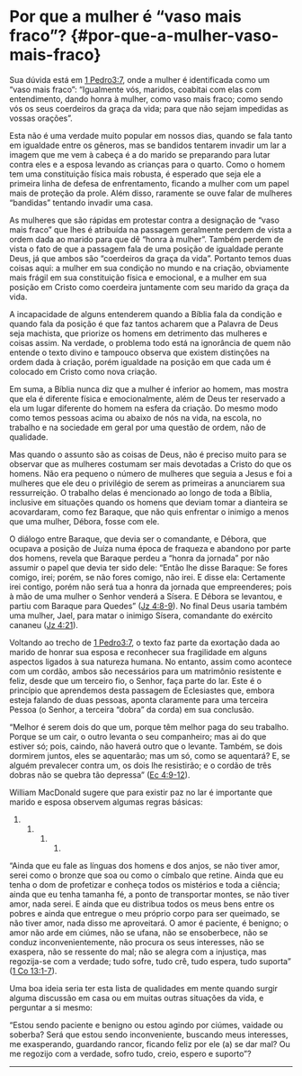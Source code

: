 # Por que a mulher é “vaso mais fraco”? {#por-que-a-mulher-vaso-mais-fraco}

Sua dúvida está em [1 Pedro3:7](http://bibliaonline.com.br/acf/1pe/3/7), onde a mulher é identificada como um “vaso mais fraco”: “Igualmente vós, maridos, coabitai com elas com entendimento, dando honra à mulher, como vaso mais fraco; como sendo vós os seus coerdeiros da graça da vida; para que não sejam impedidas as vossas orações”.

Esta não é uma verdade muito popular em nossos dias, quando se fala tanto em igualdade entre os gêneros, mas se bandidos tentarem invadir um lar a imagem que me vem à cabeça é a do marido se preparando para lutar contra eles e a esposa levando as crianças para o quarto. Como o homem tem uma constituição física mais robusta, é esperado que seja ele a primeira linha de defesa de enfrentamento, ficando a mulher com um papel mais de proteção da prole. Além disso, raramente se ouve falar de mulheres “bandidas” tentando invadir uma casa.

As mulheres que são rápidas em protestar contra a designação de “vaso mais fraco” que lhes é atribuída na passagem geralmente perdem de vista a ordem dada ao marido para que dê “honra à mulher”. Também perdem de vista o fato de que a passagem fala de uma posição de igualdade perante Deus, já que ambos são “coerdeiros da graça da vida”. Portanto temos duas coisas aqui: a mulher em sua condição no mundo e na criação, obviamente mais frágil em sua constituição física e emocional, e a mulher em sua posição em Cristo como coerdeira juntamente com seu marido da graça da vida.

A incapacidade de alguns entenderem quando a Bíblia fala da condição e quando fala da posição é que faz tantos acharem que a Palavra de Deus seja machista, que priorize os homens em detrimento das mulheres e coisas assim. Na verdade, o problema todo está na ignorância de quem não entende o texto divino e tampouco observa que existem distinções na ordem dada à criação, porém igualdade na posição em que cada um é colocado em Cristo como nova criação.

Em suma, a Bíblia nunca diz que a mulher é inferior ao homem, mas mostra que ela é diferente física e emocionalmente, além de Deus ter reservado a ela um lugar diferente do homem na esfera da criação. Do mesmo modo como temos pessoas acima ou abaixo de nós na vida, na escola, no trabalho e na sociedade em geral por uma questão de ordem, não de qualidade.

Mas quando o assunto são as coisas de Deus, não é preciso muito para se observar que as mulheres costumam ser mais devotadas a Cristo do que os homens. Não era pequeno o número de mulheres que seguia a Jesus e foi a mulheres que ele deu o privilégio de serem as primeiras a anunciarem sua ressurreição. O trabalho delas é mencionado ao longo de toda a Bíblia, inclusive em situações quando os homens que deviam tomar a dianteira se acovardaram, como fez Baraque, que não quis enfrentar o inimigo a menos que uma mulher, Débora, fosse com ele.

O diálogo entre Baraque, que devia ser o comandante, e Débora, que ocupava a posição de Juíza numa época de fraqueza e abandono por parte dos homens, revela que Baraque perdeu a “honra da jornada” por não assumir o papel que devia ter sido dele: “Então lhe disse Baraque: Se fores comigo, irei; porém, se não fores comigo, não irei. E disse ela: Certamente irei contigo, porém não será tua a honra da jornada que empreenderes; pois à mão de uma mulher o Senhor venderá a Sísera. E Débora se levantou, e partiu com Baraque para Quedes” ([Jz 4:8-9](http://bibliaonline.com.br/acf/jz/4/8-9)). No final Deus usaria também uma mulher, Jael, para matar o inimigo Sísera, comandante do exército cananeu ([Jz 4:21](http://bibliaonline.com.br/acf/jz/4/21)).

Voltando ao trecho de [1 Pedro3:7](http://bibliaonline.com.br/acf/1pe/3/7), o texto faz parte da exortação dada ao marido de honrar sua esposa e reconhecer sua fragilidade em alguns aspectos ligados à sua natureza humana. No entanto, assim como acontece com um cordão, ambos são necessários para um matrimônio resistente e feliz, desde que um terceiro fio, o Senhor, faça parte do lar. Este é o princípio que aprendemos desta passagem de Eclesiastes que, embora esteja falando de duas pessoas, aponta claramente para uma terceira Pessoa (o Senhor, a terceira “dobra” da corda) em sua conclusão.

“Melhor é serem dois do que um, porque têm melhor paga do seu trabalho. Porque se um cair, o outro levanta o seu companheiro; mas ai do que estiver só; pois, caindo, não haverá outro que o levante. Também, se dois dormirem juntos, eles se aquentarão; mas um só, como se aquentará? E, se alguém prevalecer contra um, os dois lhe resistirão; e o cordão de três dobras não se quebra tão depressa” ([Ec 4:9-12](http://bibliaonline.com.br/acf/ec/4/9-12)).

William MacDonald sugere que para existir paz no lar é importante que marido e esposa observem algumas regras básicas:

1.  1.  1.  1.  

“Ainda que eu fale as línguas dos homens e dos anjos, se não tiver amor, serei como o bronze que soa ou como o címbalo que retine. Ainda que eu tenha o dom de profetizar e conheça todos os mistérios e toda a ciência; ainda que eu tenha tamanha fé, a ponto de transportar montes, se não tiver amor, nada serei. E ainda que eu distribua todos os meus bens entre os pobres e ainda que entregue o meu próprio corpo para ser queimado, se não tiver amor, nada disso me aproveitará. O amor é paciente, é benigno; o amor não arde em ciúmes, não se ufana, não se ensoberbece, não se conduz inconvenientemente, não procura os seus interesses, não se exaspera, não se ressente do mal; não se alegra com a injustiça, mas regozija-se com a verdade; tudo sofre, tudo crê, tudo espera, tudo suporta” ([1 Co 13:1-7](http://bibliaonline.com.br/acf/1co/13/1-7)).

Uma boa ideia seria ter esta lista de qualidades em mente quando surgir alguma discussão em casa ou em muitas outras situações da vida, e perguntar a si mesmo:

“Estou sendo paciente e benigno ou estou agindo por ciúmes, vaidade ou soberba? Será que estou sendo inconveniente, buscando meus interesses, me exasperando, guardando rancor, ficando feliz por ele (a) se dar mal? Ou me regozijo com a verdade, sofro tudo, creio, espero e suporto”?

*****
